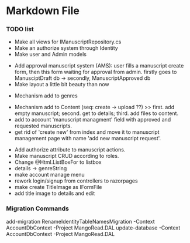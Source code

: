 ﻿# Markdown File

### TODO list

+ Make all views for IManuscriptRepository.cs
+ Make an authorize system through Identity
+ Make user and Admin models
- Add approval manuscript system (AMS): user fills a manuscript create form, then this form waiting for approval from admin. firstly goes to ManusciptDraft db -> secondly, ManuscriptApproved db
- Make layout a little bit beauty than now
+ Mechanism add to genres
- Mechanism add to Content (seq: create -> upload ??) >> first. add empty manuscript; second. get to details; third. add files to content.
- add to account 'manuscript managment' field with approved and requested manuscripts.
- get rid of 'create new' from index and move it to manuscript management page with name 'add new manuscript request'.
+ Add authorize attribute to manuscript actions.
+ Make manuscript CRUD according to roles.
+ Change @Html.ListBoxFor to listbox
+ details -> genreString
+ make account manage menu
+ rework login/signup from controllers to razorpages
+ make create TitleImage as IFormFile
+ add title image to details and edit



### Migration Commands

add-migration RenameIdentityTableNamesMigration -Context AccountDbContext -Project MangoRead.DAL
update-database -Context AccountDbContext -Project MangoRead.DAL